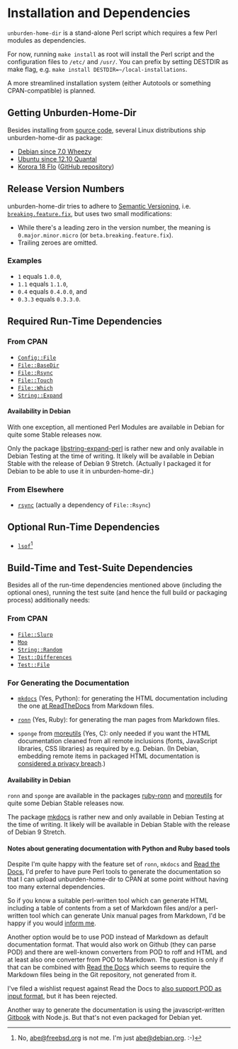 Installation and Dependencies
=============================

`unburden-home-dir` is a stand-alone Perl script which requires a few
Perl modules as dependencies.

For now, running `make install` as root will install the Perl script
and the configuration files to `/etc/` and `/usr/`. You can prefix by
setting DESTDIR as make flag, e.g. `make install
DESTDIR=~/local-installations`.

A more streamlined installation system (either Autotools or something
CPAN-compatible) is planned.


Getting Unburden-Home-Dir
-------------------------

Besides installing from [source code](source-code.md), several Linux
distributions ship unburden-home-dir as package:

* [Debian since 7.0 Wheezy](https://packages.debian.org/unburden-home-dir)
* [Ubuntu since 12.10 Quantal](http://packages.ubuntu.com/unburden-home-dir)
* [Korora 18 Flo](https://kororaproject.org/korora-18-flo-released/)
  ([GitHub repository](https://github.com/kororaproject/kp-unburden-home-dir))


Release Version Numbers
-----------------------

unburden-home-dir tries to adhere to
[Semantic Versioning](http://semver.org/),
i.e. [`breaking.feature.fix`](https://medium.com/javascript-scene/software-versions-are-broken-3d2dc0da0783#70a1),
but uses two small modifications:

* While there's a leading zero in the version number, the meaning is
  `0.major.minor.micro` (or `beta.breaking.feature.fix`).
* Trailing zeroes are omitted.

### Examples

* `1` equals `1.0.0`,
* `1.1` equals `1.1.0`,
* `0.4` equals `0.4.0.0`, and
* `0.3.3` equals `0.3.3.0`.


Required Run-Time Dependencies
------------------------------

### From CPAN

* [`Config::File`](https://metacpan.org/pod/Config::File)
* [`File::BaseDir`](https://metacpan.org/pod/File::BaseDir)
* [`File::Rsync`](https://metacpan.org/pod/File::Rsync)
* [`File::Touch`](https://metacpan.org/pod/File::Touch)
* [`File::Which`](https://metacpan.org/pod/File::Which)
* [`String::Expand`](https://metacpan.org/pod/String::Expand)

#### Availability in Debian

With one exception, all mentioned Perl Modules are available in Debian
for quite some Stable releases now.

Only the package
[libstring-expand-perl](https://packages.debian.org/libstring-expand-perl)
is rather new and only available in Debian Testing at the time of
writing. It likely will be available in Debian Stable with the release
of Debian 9 Stretch. (Actually I packaged it for Debian to be able to
use it in unburden-home-dir.)

### From Elsewhere

* [`rsync`](https://rsync.samba.org/) (actually a dependency of `File::Rsync`)

Optional Run-Time Dependencies
------------------------------

* [`lsof`](https://people.freebsd.org/~abe/)[^1]


Build-Time and Test-Suite Dependencies
--------------------------------------

Besides all of the run-time dependencies mentioned above (including
the optional ones), running the test suite (and hence the full build
or packaging process) additionally needs:

### From CPAN

* [`File::Slurp`](https://metacpan.org/pod/File::Slurp)
* [`Moo`](https://metacpan.org/pod/Moo)
* [`String::Random`](https://metacpan.org/pod/String::Random)
* [`Test::Differences`](https://metacpan.org/pod/Test::Differences)
* [`Test::File`](https://metacpan.org/pod/Test::File)

### For Generating the Documentation

* [`mkdocs`](https://mkdocs.org/) (Yes, Python): for generating the
  HTML documentation including the one
  [at ReadTheDocs](https://unburden-home-dir.readthedocs.io/) from
  Markdown files.

* [`ronn`](https://rtomayko.github.io/ronn/) (Yes, Ruby): for
  generating the man pages from Markdown files.

* `sponge` from [moreutils](https://joeyh.name/code/moreutils/) (Yes,
  C): only needed if you want the HTML documentation cleaned from all
  remote inclusions (fonts, JavaScript libraries, CSS libraries) as
  required by e.g. Debian. (In Debian, embedding remote items in
  packaged HTML documentation is
  [considered a privacy breach](https://lintian.debian.org/tags/privacy-breach-generic.html).)

#### Availability in Debian

`ronn` and `sponge` are available in the packages
[ruby-ronn](https://packages.debian.org/ruby-ronn) and
[moreutils](https://packages.debian.org/moreutils) for quite some
Debian Stable releases now.

The package [mkdocs](https://packages.debian.org/mkdocs) is rather new
and only available in Debian Testing at the time of writing. It likely
will be available in Debian Stable with the release of Debian 9
Stretch.

#### Notes about generating documentation with Python and Ruby based tools

Despite I'm quite happy with the feature set of `ronn`, `mkdocs` and
[Read the Docs](https://readthedocs.org/), I'd prefer to have pure
Perl tools to generate the documentation so that I can upload
unburden-home-dir to CPAN at some point without having too many
external dependencies.

So if you know a suitable perl-written tool which can generate HTML
including a table of contents from a set of Markdown files and/or a
perl-written tool which can generate Unix manual pages from Markdown,
I'd be happy if you would [inform me](mailto:abe@deuxchevaux.org).

Another option would be to use POD instead of Markdown as default
documentation format. That would also work on Github (they can parse
POD) and there are well-known converters from POD to roff and HTML and
at least also one converter from POD to Markdown. The question is only
if that can be combined with [Read the Docs](https://readthedocs.org/)
which seems to require the Markdown files being in the Git repository,
not generated from it.

I've filed a wishlist request against Read the Docs to
[also support POD as input format](https://github.com/rtfd/readthedocs.org/issues/1319),
but it has been rejected.

Another way to generate the documentation is using the
javascript-written [Gitbook](https://www.npmjs.com/package/gitbook)
with Node.js. But that's not even packaged for Debian yet.

[^1]: No, <abe@freebsd.org> is not me. I'm just <abe@debian.org>. :-)
